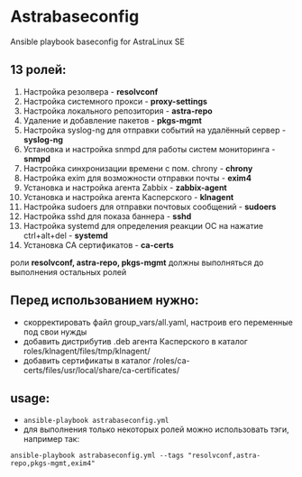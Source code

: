 # Astrabaseconfig
Ansible playbook baseconfig for AstraLinux SE

## 13 ролей:
1. Настройка резолвера - **resolvconf**
2. Настройка системного прокси - **proxy-settings**
3. Настройка локального репозитория - **astra-repo**
4. Удаление и добавление пакетов - **pkgs-mgmt**
5. Настройка syslog-ng для отправки событий на удалённый сервер - **syslog-ng**
6. Установка и настройка snmpd для работы систем мониторинга - **snmpd**
7. Настройка синхронизации времени с пом. chrony - **chrony**
8. Настройка exim для возможности отправки почты - **exim4**
9. Установка и настройка агента Zabbix - **zabbix-agent**
10. Установка и настройка агента Касперского - **klnagent**
11. Настройка sudoers для отправки почтовых сообщений - **sudoers**
12. Настройка sshd для показа баннера - **sshd**
13. Настройка systemd для определения реакции ОС на нажатие ctrl+alt+del - **systemd**
14. Установка CA сертификатов - **ca-certs**

роли **resolvconf, astra-repo, pkgs-mgmt** должны выполняться до выполнения остальных ролей

## Перед использованием нужно:
- скорректировать файл group_vars/all.yaml, настроив его переменные под свои нужды
- добавить дистрибутив .deb агента Касперского в каталог roles/klnagent/files/tmp/klnagent/
- добавить сертификаты в каталог /roles/ca-certs/files/usr/local/share/ca-certificates/

## usage:
- `ansible-playbook astrabaseconfig.yml`
- для выполнения только некоторых ролей можно использовать тэги, например так:

`ansible-playbook astrabaseconfig.yml --tags "resolvconf,astra-repo,pkgs-mgmt,exim4"`


